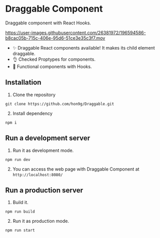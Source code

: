 # Draggable Component
Draggable component with React Hooks.

https://user-images.githubusercontent.com/26381972/196594586-b8cac05b-715c-406e-95d6-51ce3e35c3f7.mov


- ✨ Draggable React components available! It makes its child element draggable.
- 👌 Checked Proptypes for components.
- 📌 Functional components with Hooks.

## Installation
1. Clone the repository
```
git clone https://github.com/hon9g/Draggable.git
```
2. Install dependency
```
npm i
```

## Run a development server
1. Run it as development mode.
```
npm run dev
```
2. You can access the web page with Draggable Component at `http://localhost:8080/`

## Run a production server
1. Build it.
```
npm run build
```
2. Run it as production mode.
```
npm run start
```

